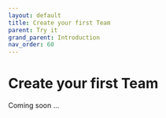 ```yaml
---
layout: default
title: Create your first Team
parent: Try it
grand_parent: Introduction
nav_order: 60
---
```


# Create your first Team

Coming soon ...

